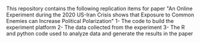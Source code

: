 This repository contains the following replication items for paper "An Online Experiment during the 2020 US-Iran Crisis shows that Exposure to Common Enemies can Increase Political Polarization" 
1- The code to build the experiment platform
2- The data collected from the experiment
3- The R and python code used to analyze data and generate the results in the paper
